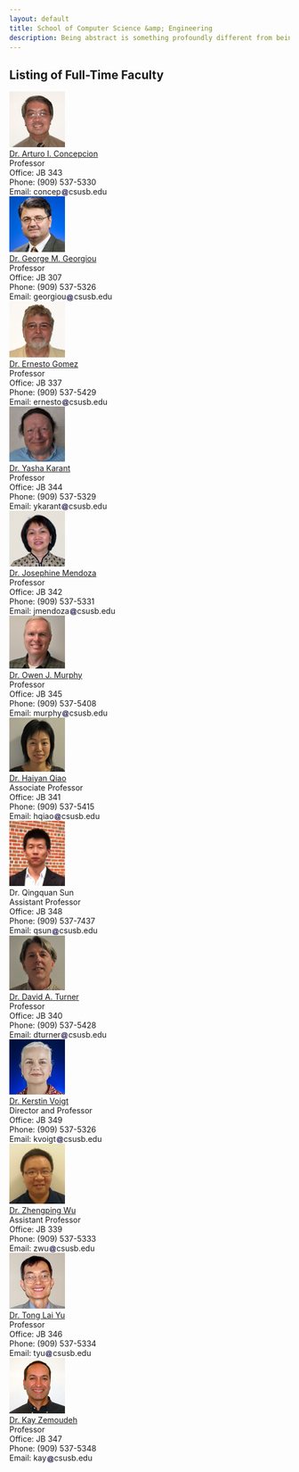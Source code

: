 ```yaml
---
layout: default
title: School of Computer Science &amp; Engineering
description: Being abstract is something profoundly different from being vague... The purpose of abstraction is not to be vague, but to create a new semantic level in which one can be absolutely precise. – Edsger Dijkstra
---
```


## Listing of __Full-Time Faculty__

<div class='third-wrap'>
<div class='third'>
<img src="photos/Arturo_Concepcion.jpg" alt="Dr. Arturo I. Concepcion" /><br />
<a href="http://cse.csusb.edu/concep">Dr. Arturo I. Concepcion</a><br />
Professor<br />
Office: JB 343<br />
Phone: (909) 537-5330<br />
Email: concep<img style="height: 1em; vertical-align: middle" src="../../assets/img/arobase.jpg" alt="arobase" />csusb.edu<br />
</div>

<div class='third'>
<img src="photos/George_Georgiou.jpg" alt="Dr. George M. Georgiou" /><br />
<a href="http://cse.csusb.edu/georgiou/">Dr. George M. Georgiou</a><br />
Professor<br />
Office: JB 307<br />
Phone: (909) 537-5326<br />
Email: georgiou<img style="height: 1em; vertical-align: middle" src="../../assets/img/arobase.jpg" alt="arobase" />csusb.edu<br /></div>

<div class='third'>
<img src="photos/Ernesto_Gomez.jpg" alt="Dr. Ernesto Gomez" /><br />
<a href="http://cse.csusb.edu/egomez">Dr. Ernesto Gomez</a><br />
Professor<br />
Office: JB 337<br />
Phone: (909) 537-5429<br />
Email: ernesto<img style="height: 1em; vertical-align: middle" src="../../assets/img/arobase.jpg" alt="arobase" />csusb.edu<br />
</div>

<div class='third'>
<img src="photos/Yasha_Karant.jpg" alt="Dr. Yasha Karant" style="width: 100px" /><br />
<a href="http://cse.csusb.edu/ykarant">Dr. Yasha Karant</a><br />
Professor<br />
Office: JB 344<br />
Phone: (909) 537-5329<br />
Email: ykarant<img style="height: 1em; vertical-align: middle" src="../../assets/img/arobase.jpg" alt="arobase" />csusb.edu<br />
</div>

<div class='third'>
<img src="photos/Josephine_Mendoza.jpg" alt="Dr. Josephine Mendoza" /><br />
<span style="text-decoration:underline">Dr. Josephine Mendoza</span><br />
Professor<br />
Office: JB 342<br />
Phone: (909) 537-5331<br />
Email: jmendoza<img style="height: 1em; vertical-align: middle" src="../../assets/img/arobase.jpg" alt="arobase" />csusb.edu<br />
</div>

<div class='third'>
<img src="photos/Owen_Murphy.jpg" alt="Dr. Owen J. Murphy" style="width: 100px" /><br />
<a href="http://cse.csusb.edu/murphy">Dr. Owen J. Murphy</a><br />
Professor<br />
Office: JB 345<br />
Phone: (909) 537-5408<br />
Email: murphy<img style="height: 1em; vertical-align: middle" src="../../assets/img/arobase.jpg" alt="arobase" />csusb.edu<br />
</div>

<div class='third'>
<img src="photos/Haiyan_Qiao.jpg" alt="Dr. Haiyan Qiao" style="width: 100px" /><br />
<a href="http://cse.csusb.edu/hqiao">Dr. Haiyan Qiao</a><br />
Associate Professor<br />
Office: JB 341<br />
Phone: (909) 537-5415<br />
Email: hqiao<img style="height: 1em; vertical-align: middle" src="../../assets/img/arobase.jpg" alt="arobase" />csusb.edu<br />
</div>

<div class='third'>
<img src="photos/Qingquan_Sun.jpg" alt="Dr. Qingquan Sun" style="width: 100px" /><br />
<!--a href="http://cse.csusb.edu/qsun"-->Dr. Qingquan Sun<!--/a--><br />
Assistant Professor<br />
Office: JB 348<br />
Phone: (909) 537-7437<br />
Email: qsun<img style="height: 1em; vertical-align: middle" src="../../assets/img/arobase.jpg" alt="arobase" />csusb.edu<br />
</div>

<div class='third'>
<img src="photos/David_Turner.jpg" alt="Dr. David A. Turner" style="width: 100px" /><br />
<a href="http://cse.csusb.edu/turner">Dr. David A. Turner</a><br />
Professor<br />
Office: JB 340<br />
Phone: (909) 537-5428<br />
Email: dturner<img style="height: 1em; vertical-align: middle" src="../../assets/img/arobase.jpg" alt="arobase" />csusb.edu<br />
</div>

<div class='third'>
<img src="photos/Kerstin_Voigt.jpg" alt="Dr. Kerstin Voigt" /><br />
<a href="http://cse.csusb.edu/voigt">Dr. Kerstin Voigt</a><br />
Director and Professor<br />
Office: JB 349<br />
Phone: (909) 537-5326<br />
Email: kvoigt<img style="height: 1em; vertical-align: middle" src="../../assets/img/arobase.jpg" alt="arobase" />csusb.edu<br />
</div>

<div class='third'>
<img src="photos/Zhengping_Wu.jpg" alt="Dr. Zhenging Wu" style="width: 100px" /><br />
<a href="http://cse.csusb.edu/zwu">Dr. Zhengping Wu</a><br />
Assistant Professor<br />
Office: JB 339<br />
Phone: (909) 537-5333<br />
Email: zwu<img style="height: 1em; vertical-align: middle" src="../../assets/img/arobase.jpg" alt="arobase" />csusb.edu<br />
</div>

<div class='third'>
<img src="photos/Tong_Yu.jpg" alt="Dr. Tong Lai Yu" /><br />
<a href="http://cse.csusb.edu/tongyu">Dr. Tong Lai Yu</a><br />
Professor<br />
Office: JB 346<br />
Phone: (909) 537-5334<br />
Email: tyu<img style="height: 1em; vertical-align: middle" src="../../assets/img/arobase.jpg" alt="arobase" />csusb.edu<br />
</div>

<div class='third'>
<img src="photos/Kay_Zemoudeh.jpg" alt="Dr. Kay Zemoudeh" /><br />
<a href="http://cse.csusb.edu/kay">Dr. Kay Zemoudeh</a><br />
Professor<br />
Office: JB 347<br />
Phone: (909) 537-5348<br />
Email: kay<img style="height: 1em; vertical-align: middle" src="../../assets/img/arobase.jpg" alt="arobase" />csusb.edu<br />
</div>
</div>

